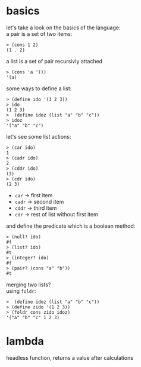 # basics
let's take a look on the basics of the language:      
a pair is a set of two items:     
```racket
> (cons 1 2)
(1 . 2)
```
a list is a set of pair recursivly attached     
```racket
> (cons 'a '())
'(a)
```       
some ways to define a list:       
```racket
> (define ido '(1 2 3))
> ido
(1 2 3)
>  (define idoz (list "a" "b" "c"))
> idoz
'("a" "b" "c")
```
let's see some list actions:
```racket
> (car ido)
1
> (cadr ido)
2
> (cddr ido)
(3)
> (cdr ido)
(2 3)
```
* `car` -> first item
* `cadr` -> second item
* `cddr` -> third item
* `cdr` -> rest of list without first item

and define the predicate which is a boolean method:      
```racket
> (null? ido)
#f
> (list? ido)
#t
> (integer? ido)
#f
> (pair? (cons "a" "b"))
#t
```
merging two lists?      
using `foldr`:        
```racket
>  (define idoz (list "a" "b" "c"))
> (define zido '(1 2 3))
> (foldr cons zido idoz)
'("a" "b" "c" 1 2 3)
```
# lambda
headless function, returns a value after calculations